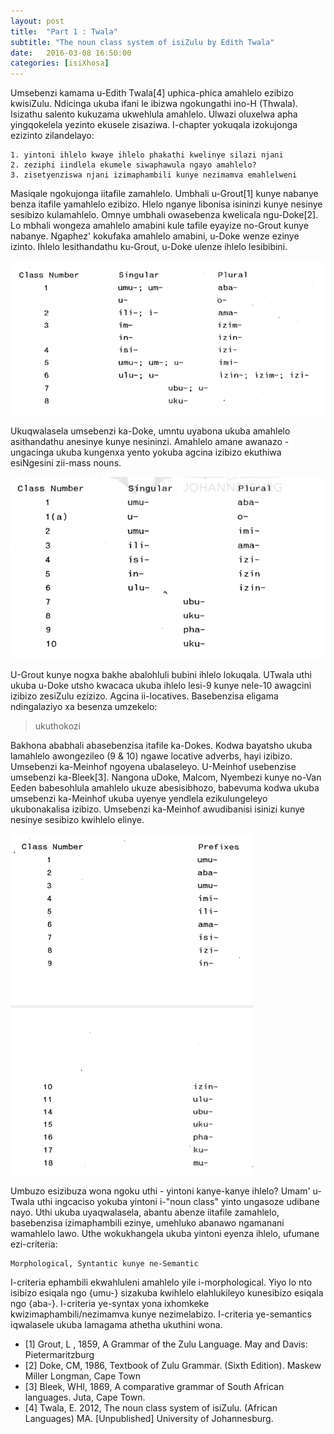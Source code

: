```yaml
---
layout: post
title:  "Part 1 : Twala"
subtitle: "The noun class system of isiZulu by Edith Twala"
date:   2016-03-08 16:50:00
categories: [isiXhosa]
---
```


Umsebenzi kamama u-Edith Twala[4] uphica-phica amahlelo ezibizo kwisiZulu. Ndicinga
ukuba ifani le ibizwa ngokungathi ino-H (Thwala). Isizathu salento kukuzama ukwehlula amahlelo. Ulwazi oluxelwa apha yingqokelela yezinto ekusele zisaziwa. I-chapter yokuqala izokujonga ezizinto zilandelayo:

	1. yintoni ihlelo kwaye ihlelo phakathi kwelinye silazi njani
	2. zeziphi iindlela ekumele siwaphawula ngayo amahlelo?
	3. zisetyenziswa njani izimaphambili kunye nezimamva emahlelweni

Masiqale ngokujonga iitafile zamahlelo. Umbhali u-Grout[1] kunye nabanye benza itafile
yamahlelo ezibizo. Hlelo nganye libonisa isininzi kunye nesinye sesibizo kulamahlelo.
Omnye umbhali owasebenza kwelicala ngu-Doke[2]. Lo mbhali wongeza amahlelo amabini kule
tafile eyayize no-Grout kunye nabanye. Ngaphez' kokufaka amahlelo amabini, u-Doke wenze
ezinye izinto. Ihlelo lesithandathu ku-Grout, u-Doke ulenze ihlelo lesibibini.

![Grout noun class system](https://raw.githubusercontent.com/AdeebNqo/adeebnqo.github.io/master/assets/posts/grout.png)


Ukuqwalasela umsebenzi ka-Doke, umntu uyabona ukuba amahlelo asithandathu anesinye kunye
nesininzi. Amahlelo amane awanazo - ungacinga ukuba kungenxa yento yokuba agcina izibizo
ekuthiwa esiNgesini zii-mass nouns.

![Doke noun class system](https://raw.githubusercontent.com/AdeebNqo/adeebnqo.github.io/master/assets/posts/doke.png)


U-Grout kunye nogxa bakhe abalohluli bubini ihlelo lokuqala. UTwala uthi ukuba u-Doke utsho
kwacaca ukuba ihlelo lesi-9 kunye nele-10 awagcini izibizo zesiZulu ezizizo. Agcina ii-locatives.
Basebenzisa eligama ndingalaziyo xa besenza umzekelo:

> ukuthokozi

Bakhona ababhali abasebenzisa itafile ka-Dokes. Kodwa bayatsho ukuba lamahlelo awongezileo (9 & 10)
ngawe locative adverbs, hayi izibizo. Umsebenzi ka-Meinhof ngoyena ubalaseleyo. U-Meinhof usebenzise
umsebenzi ka-Bleek[3]. Nangona uDoke, Malcom, Nyembezi kunye no-Van Eeden babesohlula amahlelo ukuze
abesisibhozo, babevuma kodwa ukuba umsebenzi ka-Meinhof ukuba uyenye yendlela ezikulungeleyo ukubonakalisa
izibizo. Umsebenzi ka-Meinhof awudibanisi isinizi kunye nesinye sesibizo kwihlelo elinye.

![Meinhof noun class system](https://raw.githubusercontent.com/AdeebNqo/adeebnqo.github.io/master/assets/posts/meinhof.png)


Umbuzo esizibuza wona ngoku uthi - yintoni kanye-kanye ihlelo? Umam' u-Twala uthi ingcaciso yokuba
yintoni i-"noun class" yinto ungasoze udibane nayo. Uthi ukuba uyaqwalasela, abantu abenze iitafile
zamahlelo, basebenzisa izimaphambili ezinye, umehluko abanawo ngamanani wamahlelo lawo. Uthe wokukhangela
ukuba yintoni eyenza ihlelo, ufumane ezi-criteria:

	Morphological, Syntantic kunye ne-Semantic

I-criteria ephambili ekwahluleni amahlelo yile i-morphological. Yiyo lo nto isibizo esiqala ngo {umu-}
sizakuba kwihlelo elahlukileyo kunesibizo esiqala ngo {aba-}. I-criteria ye-syntax yona ixhomkeke kwizimaphambili/nezimamva kunye nezimelabizo. I-criteria ye-semantics iqwalasele ukuba lamagama athetha
ukuthini wona.

- [1] Grout, L , 1859, A Grammar of the Zulu Language. May and Davis: Pietermaritzburg
- [2] Doke, CM, 1986, Textbook of Zulu Grammar. (Sixth Edition). Maskew Miller Longman, Cape Town
- [3] Bleek, WHI, 1869, A comparative grammar of South African languages. Juta, Cape Town.
- [4] Twala, E. 2012, The noun class system of isiZulu. (African Languages) MA. [Unpublished] University of Johannesburg.